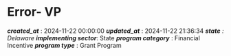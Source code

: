 # Error- VP 
 ***created_at*** : 2024-11-22 00:00:00 
 ***updated_at*** : 2024-11-22 21:36:34 
 ***state** : Delaware 
 **implementing sector***: State 
 ***program category*** : Financial Incentive 
 ***program type*** : Grant Program 
 